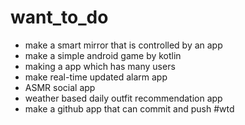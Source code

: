 # want_to_do
- make a smart mirror that is controlled by an app
- make a simple android game by kotlin
- making a app which has many users
- make real-time updated alarm app
- ASMR social app
- weather based daily outfit recommendation app
- make a github app that can commit and push
#wtd
